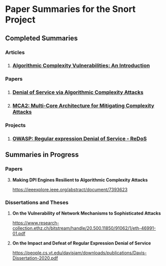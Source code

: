 # Paper Summaries for the Snort Project

## Completed Summaries 

### Articles

1. <h3><a href="https://github.com/tjt7a/paper_summaries/blob/main/Projects/Snort/Summaries/Articles/1.%20Algorithmic%20Complexity%20Vulnerabilities:%20An%20Introduction.md">Algorithmic Complexity Vulnerabilities: An Introduction</a></h3>


### Papers

1. <h3><a href="https://github.com/tjt7a/paper_summaries/blob/main/Projects/Snort/Summaries/Papers/1.%20Denial%20of%20Service%20via%20Algorithmic%20Complexity%20Attacks.md">Denial of Service via Algorithmic Complexity Attacks</a></h3>

2. <h3><a href="https://github.com/tjt7a/paper_summaries/blob/main/Projects/Snort/Summaries/Papers/2.%20MCA2:%20Multi-Core%20Architecture%20for%20Mitigating%20Complexity%20Attacks.md">MCA2: Multi-Core Architecture for Mitigating Complexity Attacks</a></h3>

### Projects

1. <h3><a href="https://github.com/tjt7a/paper_summaries/blob/main/Projects/Snort/Summaries/Projects/1.%20Regular%20expression%20Denial%20of%20Service%20-%20ReDoS.md"> OWASP: Regular expression Denial of Service - ReDoS</a></h3>

## Summaries in Progress

### Papers

3. **Making DPI Engines Resilient to Algorithmic Complexity Attacks**

    https://ieeexplore.ieee.org/abstract/document/7393623


### Dissertations and Theses

1. **On the Vulnerability of Network Mechanisms to Sophisticated Attacks**

    https://www.research-collection.ethz.ch/bitstream/handle/20.500.11850/91062/1/eth-46991-01.pdf

2. **On the Impact and Defeat of Regular Expression Denial of Service**

    https://people.cs.vt.edu/davisjam/downloads/publications/Davis-Dissertation-2020.pdf
